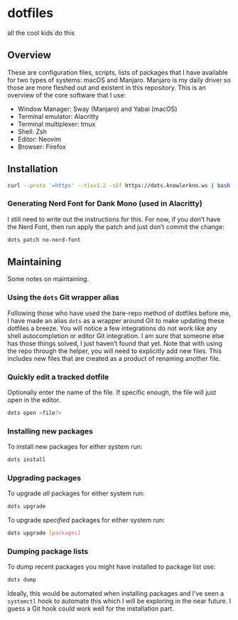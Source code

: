 # dotfiles

all the cool kids do this

## Overview

These are configuration files, scripts, lists of packages that I have available
for two types of systems: macOS and Manjaro. Manjaro is my daily driver so those
are more fleshed out and existent in this repository. This is an overview of the
core software that I use:

- Window Manager: Sway (Manjaro) and Yabai (macOS)
- Terminal emulator: Alacritty
- Terminal multiplexer: tmux
- Shell: Zsh
- Editor: Neovim
- Browser: Firefox

## Installation

```bash
curl --proto '=https' --tlsv1.2 -sSf https://dots.knowlerkno.ws | bash
```

### Generating Nerd Font for Dank Mono (used in Alacritty)

I still need to write out the instructions for this. For now, if you don’t have
the Nerd Font, then run apply the patch and just don’t commit the change:

```bash
dots patch no-nerd-font
```

## Maintaining

Some notes on maintaining.

### Using the `dots` Git wrapper alias

Following those who have used the bare-repo method of dotfiles before me, I have
made an alias `dots` as a wrapper around Git to make updating these dotfiles a
breeze. You will notice a few integrations do not work like any shell
autocompletion or editor Git integration. I am sure that someone else has those
things solved, I just haven’t found that yet. Note that with using the repo
through the helper, you will need to explicitly add new files. This includes new
files that are created as a product of renaming another file.

### Quickly edit a tracked dotfile

Optionally enter the name of the file. If specific enough, the file will just
open in the editor.

```bash
dots open <file?>
```

### Installing new packages

To install new packages for either system run:

```bash
dots install
```

### Upgrading packages

To upgrade _all_ packages for either system run:

```bash
dots upgrade
```

To upgrade _specified_ packages for either system run:

```bash
dots upgrade [packages]
```

### Dumping package lists

To dump recent packages you might have installed to package list use:

```bash
dots dump
```

Ideally, this would be automated when installing packages and I’ve seen a
`systemctl` hook to automate this which I will be exploring in the near future.
I guess a Git hook could work well for the installation part.
